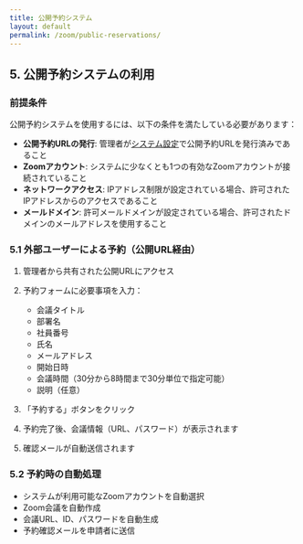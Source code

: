 ```yaml
---
title: 公開予約システム
layout: default
permalink: /zoom/public-reservations/
---
```


## 5. 公開予約システムの利用

### 前提条件

公開予約システムを使用するには、以下の条件を満たしている必要があります：

- **公開予約URLの発行**: 管理者が[システム設定](/zoom/settings/)で公開予約URLを発行済みであること
- **Zoomアカウント**: システムに少なくとも1つの有効なZoomアカウントが接続されていること
- **ネットワークアクセス**: IPアドレス制限が設定されている場合、許可されたIPアドレスからのアクセスであること
- **メールドメイン**: 許可メールドメインが設定されている場合、許可されたドメインのメールアドレスを使用すること

### 5.1 外部ユーザーによる予約（公開URL経由）
1. 管理者から共有された公開URLにアクセス
2. 予約フォームに必要事項を入力：
   - 会議タイトル
   - 部署名
   - 社員番号
   - 氏名
   - メールアドレス
   - 開始日時
   - 会議時間（30分から8時間まで30分単位で指定可能）
   - 説明（任意）

3. 「予約する」ボタンをクリック
4. 予約完了後、会議情報（URL、パスワード）が表示されます
5. 確認メールが自動送信されます

### 5.2 予約時の自動処理
- システムが利用可能なZoomアカウントを自動選択
- Zoom会議を自動作成
- 会議URL、ID、パスワードを自動生成
- 予約確認メールを申請者に送信
